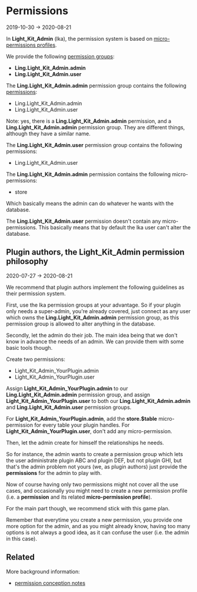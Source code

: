 Permissions
==============
2019-10-30 -> 2020-08-21




In **Light_Kit_Admin** (lka), the permission system is based on [micro-permissions profiles](https://github.com/lingtalfi/Light_MicroPermission/blob/master/doc/pages/conception-notes.md#micro-permission-profiles).


We provide the following [permission groups](https://github.com/lingtalfi/Light_User/blob/master/doc/pages/permission-conception-notes.md):

- **Ling.Light_Kit_Admin.admin**
- **Ling.Light_Kit_Admin.user**


The **Ling.Light_Kit_Admin.admin** permission group contains the following [permissions](https://github.com/lingtalfi/Light_User/blob/master/doc/pages/permission-conception-notes.md):

- Ling.Light_Kit_Admin.admin
- Ling.Light_Kit_Admin.user 

Note: yes, there is a **Ling.Light_Kit_Admin.admin** permission, and a **Ling.Light_Kit_Admin.admin** permission group. They are different things, although they have a similar name.


The **Ling.Light_Kit_Admin.user** permission group contains the following permissions:
- Ling.Light_Kit_Admin.user 



The **Ling.Light_Kit_Admin.admin** permission contains the following micro-permissions:

- store

Which basically means the admin can do whatever he wants with the database.


The **Ling.Light_Kit_Admin.user** permission doesn't contain any micro-permissions. 
This basically means that by default the lka user can't alter the database.

    
 
 
Plugin authors, the Light_Kit_Admin permission philosophy
-----------
2020-07-27 -> 2020-08-21


We recommend that plugin authors implement the following guidelines as their permission system.


First, use the lka permission groups at your advantage. So if your plugin only needs a super-admin, you're already covered,
just connect as any user which owns the **Ling.Light_Kit_Admin.admin** permission group, as this permission group is allowed to alter anything in the database.


Secondly, let the admin do their job. The main idea being that we don't know in advance the needs of an admin.
We can provide them with some basic tools though.  


Create two permissions:

- Light_Kit_Admin_YourPlugin.admin
- Light_Kit_Admin_YourPlugin.user


Assign **Light_Kit_Admin_YourPlugin.admin** to our **Ling.Light_Kit_Admin.admin** permission group,
and assign **Light_Kit_Admin_YourPlugin.user** to both our **Ling.Light_Kit_Admin.admin** and **Ling.Light_Kit_Admin.user** permission groups.

For **Light_Kit_Admin_YourPlugin.admin**, add the **store.$table** micro-permission for every table your plugin handles. 
For **Light_Kit_Admin_YourPlugin.user**, don't add any micro-permission. 


Then, let the admin create for himself the relationships he needs.

So for instance, the admin wants to create a permission group which lets the user administrate plugin ABC and plugin DEF, but not plugin GHI,
but that's the admin problem not yours (we, as plugin authors) just provide the **permissions** for the admin to play with.



Now of course having only two permissions might not cover all the use cases, and occasionally you might need to create a new permission profile (i.e. a **permission** and its related **micro-permission profile**).

For the main part though, we recommend stick with this game plan.


Remember that everytime you create a new permission, you provide one more option for the admin, and as you might already know, having too many options is not always a good idea, as it can confuse the user (i.e. the admin in this case).
 
 

 







 
 



Related
---------

More background information: 
- [permission conception notes](https://github.com/lingtalfi/Light_User/blob/master/doc/pages/permission-conception-notes.md)




